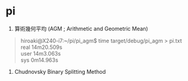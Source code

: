 # pi

1. 算術幾何平均 (AGM ; Arithmetic and Geometric Mean) 

>hiroaki@X240-i7:~/pi/pi_agm$ time target/debug/pi_agm > pi.txt  
>real    14m20.509s  
>user    14m3.063s  
>sys     0m14.963s  

1. Chudnovsky Binary Splitting Method
